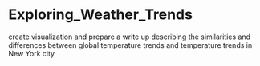 # Exploring_Weather_Trends
create visualization and prepare a write up describing the similarities and differences between global temperature trends and temperature trends in New York city
